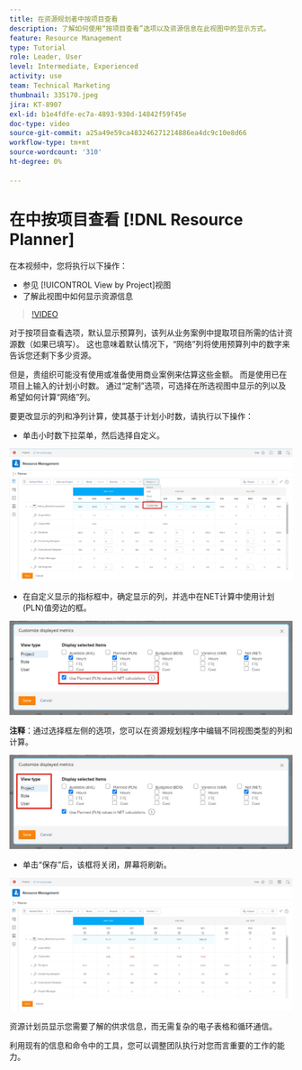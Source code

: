 ```yaml
---
title: 在资源规划者中按项目查看
description: 了解如何使用“按项目查看”选项以及资源信息在此视图中的显示方式。
feature: Resource Management
type: Tutorial
role: Leader, User
level: Intermediate, Experienced
activity: use
team: Technical Marketing
thumbnail: 335170.jpeg
jira: KT-8907
exl-id: b1e4fdfe-ec7a-4893-930d-14842f59f45e
doc-type: video
source-git-commit: a25a49e59ca483246271214886ea4dc9c10e8d66
workflow-type: tm+mt
source-wordcount: '310'
ht-degree: 0%

---
```


# 在中按项目查看 [!DNL Resource Planner]

在本视频中，您将执行以下操作：

* 参见 [!UICONTROL View by Project]视图
* 了解此视图中如何显示资源信息

>[!VIDEO](https://video.tv.adobe.com/v/335170/?quality=12&learn=on)

对于按项目查看选项，默认显示预算列，该列从业务案例中提取项目所需的估计资源数（如果已填写）。 这也意味着默认情况下，“网络”列将使用预算列中的数字来告诉您还剩下多少资源。

但是，贵组织可能没有使用或准备使用商业案例来估算这些金额。 而是使用已在项目上输入的计划小时数。 通过“定制”选项，可选择在所选视图中显示的列以及希望如何计算“网络”列。

要更改显示的列和净列计算，使其基于计划小时数，请执行以下操作：

* 单击小时数下拉菜单，然后选择自定义。

![下拉菜单中的自定义选项](assets/NetHours01.png)

* 在自定义显示的指标框中，确定显示的列，并选中在NET计算中使用计划(PLN)值旁边的框。

![“在NET计算中使用计划值”选项](assets/NetHours02.png)

**注释**：通过选择框左侧的选项，您可以在资源规划程序中编辑不同视图类型的列和计算。

![视图类型选项](assets/NetHours03.jpg)

* 单击“保存”后，该框将关闭，屏幕将刷新。

![资源规划工具工具](assets/NetHours04.jpg)

资源计划员显示您需要了解的供求信息，而无需复杂的电子表格和循环通信。

利用现有的信息和命令中的工具，您可以调整团队执行对您而言重要的工作的能力。
